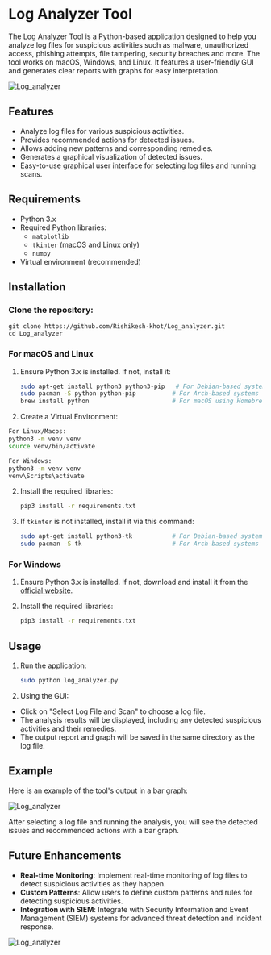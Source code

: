 # Log Analyzer Tool

The Log Analyzer Tool is a Python-based application designed to help you analyze log files for suspicious activities such as malware, unauthorized access, phishing attempts, file tampering, security breaches and more. The tool works on macOS, Windows, and Linux. It features a user-friendly GUI and generates clear reports with graphs for easy interpretation.


![Log_analyzer](images/image_1.png) 

## Features

- Analyze log files for various suspicious activities.
- Provides recommended actions for detected issues.
- Allows adding new patterns and corresponding remedies.
- Generates a graphical visualization of detected issues.
- Easy-to-use graphical user interface for selecting log files and running scans.

## Requirements

- Python 3.x
- Required Python libraries:
  - `matplotlib`
  - `tkinter` (macOS and Linux only)
  - `numpy`
- Virtual environment (recommended)

## Installation

### Clone the repository:

    git clone https://github.com/Rishikesh-khot/Log_analyzer.git
    cd Log_analyzer
    
### For macOS and Linux

1. Ensure Python 3.x is installed. If not, install it:

    ```bash
    sudo apt-get install python3 python3-pip   # For Debian-based systems
    sudo pacman -S python python-pip          # For Arch-based systems
    brew install python                       # For macOS using Homebrew
    ```
2. Create a Virtual Environment:

 ```bash
For Linux/Macos:
python3 -m venv venv
source venv/bin/activate

For Windows: 
python3 -m venv venv
venv\Scripts\activate   
```

2. Install the required libraries:

    ```bash
    pip3 install -r requirements.txt
    ```

3. If `tkinter` is not installed, install it via this command:

    ```bash
    sudo apt-get install python3-tk           # For Debian-based systems
    sudo pacman -S tk                         # For Arch-based systems
    ```

### For Windows

1. Ensure Python 3.x is installed. If not, download and install it from the [official website](https://www.python.org/downloads/).

2. Install the required libraries:

    ```bash
    pip3 install -r requirements.txt
    ```

## Usage

1. Run the application:

    ```bash
    sudo python log_analyzer.py
    ```

2. Using the GUI:
- Click on "Select Log File and Scan" to choose a log file.
- The analysis results will be displayed, including any detected suspicious activities and their remedies.
- The output report and graph will be saved in the same directory as the log file.


## Example

Here is an example of the tool's output in a bar graph:

![Log_analyzer](images/image_8.png) 

After selecting a log file and running the analysis, you will see the detected issues and recommended actions with a bar graph.

## Future Enhancements

- **Real-time Monitoring**: Implement real-time monitoring of log files to detect suspicious activities as they happen.
- **Custom Patterns**: Allow users to define custom patterns and rules for detecting suspicious activities.
- **Integration with SIEM**: Integrate with Security Information and Event Management (SIEM) systems for advanced threat detection and incident response.

![Log_analyzer](images/Logo.png)
